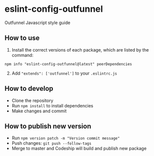 # eslint-config-outfunnel
Outfunnel Javascript style guide

## How to use

1. Install the correct versions of each package, which are listed by the command:
```
npm info "eslint-config-outfunnel@latest" peerDependencies
```
2. Add `"extends": ['outfunnel']` to your `.eslintrc.js`

## How to develop
- Clone the repository
- Run `npm install` to install dependencies
- Make changes and commit

## How to publish new version
- Run `npm version patch -m "Version commit message"`
- Push changes: `git push --follow-tags`
- Merge to master and Codeship will build and publish new package
